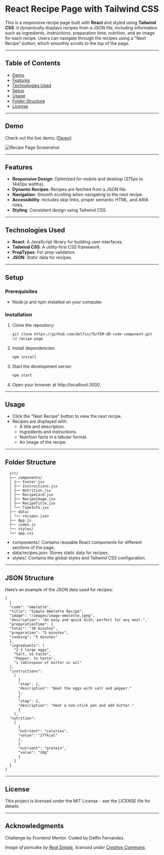 # React Recipe Page with Tailwind CSS

This is a responsive recipe page built with **React** and styled using **Tailwind CSS**. It dynamically displays recipes from a JSON file, including information such as ingredients, instructions, preparation time, nutrition, and an image for each recipe. Users can navigate through the recipes using a "Next Recipe" button, which smoothly scrolls to the top of the page.

---

## Table of Contents

- [Demo](#demo)
- [Features](#features)
- [Technologies Used](#technologies-used)
- [Setup](#setup)
- [Usage](#usage)
- [Folder Structure](#folder-structure)
- [License](#license)

---

## Demo

Check out the live demo: [\[Demo\]](https://recipe-page-react-tailwind-delfin.vercel.app/)

![Recipe Page Screenshot](https://recipe-page-react-tailwind-delfin.vercel.app/images/ReactRecipePageTailwind.png)

---

## Features

- **Responsive Design**: Optimized for mobile and desktop (375px to 1440px widths).
- **Dynamic Recipes**: Recipes are fetched from a JSON file.
- **Navigation**: Smooth scrolling when navigating to the next recipe.
- **Accessibility**: Includes skip links, proper semantic HTML, and ARIA roles.
- **Styling**: Consistent design using Tailwind CSS.

---

## Technologies Used

- **React**: A JavaScript library for building user interfaces.
- **Tailwind CSS**: A utility-first CSS framework.
- **PropTypes**: For prop validation.
- **JSON**: Static data for recipes.

---

## Setup

### Prerequisites

- Node.js and npm installed on your computer.

### Installation

1. Clone the repository:
   ```bash
   git clone https://github.com/delfinjfb/FEM-QR-code-component.git
   cd recipe-page
   ```
2. Install dependencies:
   ```bash
   npm install
   ```
3. Start the development server:
   ```bash
   npm start
   ```
4. Open your browser at http://localhost:3000.

---

## Usage

- Click the "Next Recipe" button to view the next recipe.
- Recipes are displayed with:
  - A title and description.
  - Ingredients and instructions.
  - Nutrition facts in a tabular format.
  - An image of the recipe.

---

## Folder Structure

```plaintext
  src/
  ├── components/
  │ ├── Footer.jsx
  │ ├── Instructions.jsx
  │ ├── Nutrition.jsx
  │ ├── RecipeCard.jsx
  │ ├── RecipeImage.jsx
  │ ├── RecipeTitle.jsx
  │ └── TimeInfo.jsx
  ├── data/
  │ └── recipes.json
  ├── App.js
  ├── index.js
  └── styles/
  └── app.css
```

- components/: Contains reusable React components for different sections of the page.
- data/recipes.json: Stores static data for recipes.
- styles/: Contains the global styles and Tailwind CSS configuration.

---

## JSON Structure

Here’s an example of the JSON data used for recipes:

```
[
  {
  "code": "omelette",
  "title": "Simple Omelette Recipe",
  "image": "/images/image-omelette.jpeg",
  "description": "An easy and quick dish, perfect for any meal.",
  "preparationTime": {
  "total": "10 minutes",
  "preparation": "5 minutes",
  "cooking": "5 minutes"
  },
  "ingredients": [
    "2-3 large eggs",
    "Salt, to taste",
    "Pepper, to taste",
    "1 tablespoon of butter or oil"
  ],
  "instructions":
    [
      {
      "step": 1,
      "description": "Beat the eggs with salt and pepper."
      },
      {
      "step": 2,
      "description": "Heat a non-stick pan and add butter."
      }
    ],
  "nutrition":
    [
      {
      "nutrient": "calories",
      "value": "277kcal"
      },
      {
      "nutrient": "protein",
      "value": "20g"
      }
    ]
  }
]
```

---

## License

This project is licensed under the MIT License - see the LICENSE file for details.

---

## Acknowledgments

Challenge by Frontend Mentor.
Coded by Delfin Fernandez.

_Image of pancake by [Real Simple](<https://www.realsimple.com/thmb/u0FflZ0sazXanhitWueM3LaXkaw=/750x0/filters:no_upscale():max_bytes(150000):strip_icc():format(webp)/how-to-make-pancakes-step-by-step-bf45f02d4b3c4392bddf92e05c9e17eb.jpg>), licensed under [Creative Commons](https://creativecommons.org/licenses/)._

